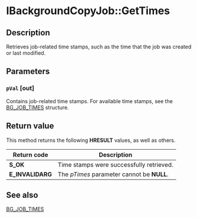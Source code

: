 # IBackgroundCopyJob::GetTimes

## Description

Retrieves job-related time stamps, such as the time that the job was created or last modified.

## Parameters

### `pVal` [out]

Contains job-related time stamps. For available time stamps, see the
[BG_JOB_TIMES](https://learn.microsoft.com/windows/desktop/api/bits/ns-bits-bg_job_times) structure.

## Return value

This method returns the following **HRESULT** values, as well as others.

| Return code | Description |
| --- | --- |
| ****S_OK**** | Time stamps were successfully retrieved. |
| **E_INVALIDARG** | The *pTimes* parameter cannot be **NULL**. |

## See also

[BG_JOB_TIMES](https://learn.microsoft.com/windows/desktop/api/bits/ns-bits-bg_job_times)